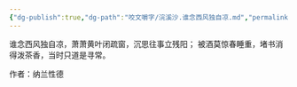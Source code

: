 ```yaml
---
{"dg-publish":true,"dg-path":"咬文嚼字/浣溪沙.谁念西风独自凉.md","permalink":"/咬文嚼字/浣溪沙.谁念西风独自凉/","dgEnableSearch":"true","created":"2023-12-02T16:46:39.000+08:00","updated":"2023-12-02T16:47:44.000+08:00"}
---
```



谁念西风独自凉，萧萧黄叶闭疏窗，沉思往事立残阳；
被酒莫惊春睡重，堵书消得泼茶香，当时只道是寻常。

作者：纳兰性德
